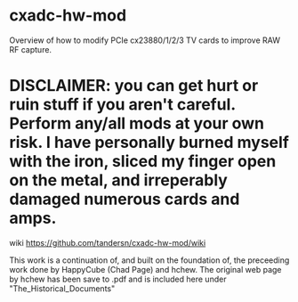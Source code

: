 # cxadc-hw-mod
Overview of how to modify PCIe cx23880/1/2/3 TV cards to improve RAW RF capture. 

# DISCLAIMER: you can get hurt or ruin stuff if you aren't careful. Perform any/all mods at your own risk. I have personally burned myself with the iron, sliced my finger open on the metal, and irreperably damaged numerous cards and amps.


wiki https://github.com/tandersn/cxadc-hw-mod/wiki


This work is a continuation of, and built on the foundation of, the preceeding work done by HappyCube (Chad Page) and hchew.  The original web page by hchew has been save to .pdf and is included here under "The_Historical_Documents"
